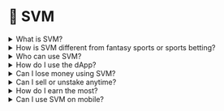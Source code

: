 # 🏦 SVM

<details>

<summary>What is SVM?</summary>

SVM (Sport Value Market) is a decentralized protocol that transforms real-world athletes into on-chain, performance-based tokens. Fans can buy, stake, and earn from these tokens — turning sports knowledge into upside and fandom into ownership.

</details>

<details>

<summary>How is SVM different from fantasy sports or sports betting?</summary>

Fantasy = imaginary teams.\
Betting = zero-sum risk.\
**SVM = a tokenized, no-loss staking model.**\
You’re earning from athlete performance and growing the value of real, tradable tokens. No losing tickets, no bookies.

</details>

<details>

<summary>Who can use SVM?</summary>

Anyone with a crypto wallet. No KYC, no gatekeeping. SVM is global and borderless.

</details>

<details>

<summary>How do I use the dApp?</summary>

* **Create an account** using your wallet (or email, during the early MVP).
* **Browse Player Tokens (SPTs)** and select athletes you believe in.
* **Buy SPTs** during their launch window (bonding curve) or trade them on supported DEXs.
* **Stake SPTs** to earn weekly rewards based on performance.
* **Earn Sporties** by completing tasks, staking, or referring friends.
* **Redeem Sporties** for airdrop allocations in upcoming Player Token campaigns.

</details>

<details>

<summary>Can I lose money using SVM?</summary>

You never lose staked tokens — that’s the core of our **no-loss staking**. Token prices can fluctuate based on market activity, but staking is risk-free in terms of principal.

</details>

<details>

<summary>Can I sell or unstake anytime?</summary>

* You can **unstake** SPTs anytime — rewards are based on full weeks staked.
* You can **sell SPTs** anytime, but selling early (especially during bonding) may reduce your Sporties or earnings.

</details>

<details>

<summary>How do I earn the most?</summary>

* Be early to buy SPTs during bonding curves.
* Stake long-term to compound performance rewards.
* Engage socially to farm Sporties.
* Refer your network and build ambassador status.
* Strategically allocate Sporties for top airdrops.

</details>

<details>

<summary>Can I use SVM on mobile?</summary>

Yes. The app is mobile-friendly and wallet-compatible. Full mobile experience is a key priority.

</details>
